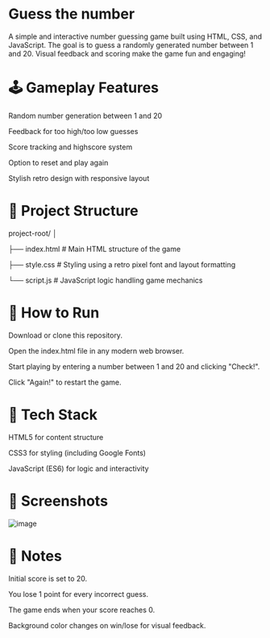 # Guess the number
A simple and interactive number guessing game built using HTML, CSS, and JavaScript. The goal is to guess a randomly generated number between 1 and 20. Visual feedback and scoring make the game fun and engaging!

# 🕹️ Gameplay Features
Random number generation between 1 and 20

Feedback for too high/too low guesses

Score tracking and highscore system

Option to reset and play again

Stylish retro design with responsive layout

# 📁 Project Structure

project-root/
│


├── index.html     # Main HTML structure of the game


├── style.css      # Styling using a retro pixel font and layout formatting


└── script.js      # JavaScript logic handling game mechanics
# 🚀 How to Run
Download or clone this repository.

Open the index.html file in any modern web browser.

Start playing by entering a number between 1 and 20 and clicking "Check!".

Click "Again!" to restart the game.

# 🔧 Tech Stack
HTML5 for content structure

CSS3 for styling (including Google Fonts)

JavaScript (ES6) for logic and interactivity

# 📸 Screenshots
![image](https://github.com/user-attachments/assets/5e4bdd28-6d63-4553-94e5-c8c131e71327)

# 📌 Notes
Initial score is set to 20.

You lose 1 point for every incorrect guess.

The game ends when your score reaches 0.

Background color changes on win/lose for visual feedback.

